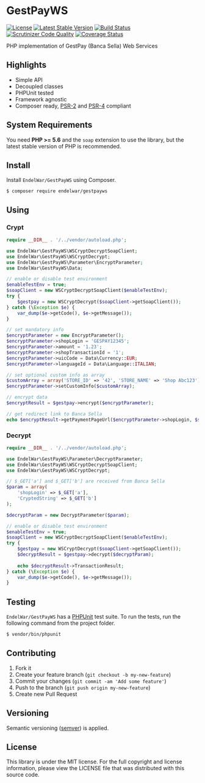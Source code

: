 # GestPayWS

[![License](https://img.shields.io/packagist/l/endelwar/gestpayws.svg)](https://packagist.org/packages/endelwar/gestpayws)
[![Latest Stable Version](https://img.shields.io/packagist/v/endelwar/gestpayws.svg)](https://packagist.org/packages/endelwar/gestpayws)
[![Build Status](https://travis-ci.org/pepeverde/GestPayWS.svg?branch=master)](https://travis-ci.org/pepeverde/GestPayWS)
[![Scrutinizer Code Quality](https://scrutinizer-ci.com/g/pepeverde/GestPayWS/badges/quality-score.png?b=master)](https://scrutinizer-ci.com/g/pepeverde/GestPayWS/?branch=master)
[![Coverage Status](https://coveralls.io/repos/github/pepeverde/GestPayWS/badge.svg?branch=master)](https://coveralls.io/github/pepeverde/GestPayWS?branch=master)

PHP implementation of GestPay (Banca Sella) Web Services

## Highlights

- Simple API
- Decoupled classes
- PHPUnit tested
- Framework agnostic
- Composer ready, [PSR-2][] and [PSR-4][] compliant

## System Requirements

You need **PHP >= 5.6** and the `soap` extension to use the library, but the latest stable version of PHP is recommended.

## Install

Install `EndelWar/GestPayWS` using Composer.

```
$ composer require endelwar/gestpayws
```

## Using
### Crypt
``` php
require __DIR__ . '/../vendor/autoload.php';

use EndelWar\GestPayWS\WSCryptDecryptSoapClient;
use EndelWar\GestPayWS\WSCryptDecrypt;
use EndelWar\GestPayWS\Parameter\EncryptParameter;
use EndelWar\GestPayWS\Data;

// enable or disable test environment
$enableTestEnv = true;
$soapClient = new WSCryptDecryptSoapClient($enableTestEnv);
try {
    $gestpay = new WSCryptDecrypt($soapClient->getSoapClient());
} catch (\Exception $e) {
    var_dump($e->getCode(), $e->getMessage());
}

// set mandatory info
$encryptParameter = new EncryptParameter();
$encryptParameter->shopLogin = 'GESPAY12345';
$encryptParameter->amount = '1.23';
$encryptParameter->shopTransactionId = '1';
$encryptParameter->uicCode = Data\Currency::EUR;
$encryptParameter->languageId = Data\Language::ITALIAN;

// set optional custom info as array
$customArray = array('STORE_ID' => '42', 'STORE_NAME' => 'Shop Abc123');
$encryptParameter->setCustomInfo($customArray);

// encrypt data
$encryptResult = $gestpay->encrypt($encryptParameter);

// get redirect link to Banca Sella
echo $encryptResult->getPaymentPageUrl($encryptParameter->shopLogin, $soapClient->wsdlEnvironment);
```

### Decrypt
``` php
require __DIR__ . '/../vendor/autoload.php';

use EndelWar\GestPayWS\Parameter\DecryptParameter;
use EndelWar\GestPayWS\WSCryptDecryptSoapClient;
use EndelWar\GestPayWS\WSCryptDecrypt;

// $_GET['a'] and $_GET['b'] are received from Banca Sella
$param = array(
    'shopLogin' => $_GET['a'],
    'CryptedString' => $_GET['b']
);

$decryptParam = new DecryptParameter($param);

// enable or disable test environment
$enableTestEnv = true;
$soapClient = new WSCryptDecryptSoapClient($enableTestEnv);
try {
    $gestpay = new WSCryptDecrypt($soapClient->getSoapClient());
    $decryptResult = $gestpay->decrypt($decryptParam);
    
    echo $decryptResult->TransactionResult;
} catch (\Exception $e) {
    var_dump($e->getCode(), $e->getMessage());
}
```

## Testing

`EndelWar/GestPayWS` has a [PHPUnit](https://phpunit.de) test suite. To run the tests, run the following command from the project folder.

``` bash
$ vendor/bin/phpunit
```

## Contributing

1. Fork it
2. Create your feature branch (`git checkout -b my-new-feature`)
3. Commit your changes (`git commit -am 'Add some feature'`)
4. Push to the branch (`git push origin my-new-feature`)
5. Create new Pull Request

## Versioning

Semantic versioning ([semver](http://semver.org/)) is applied.

## License

This library is under the MIT license. For the full copyright and license information, please view the LICENSE file that
was distributed with this source code.

[PSR-2]: https://github.com/php-fig/fig-standards/blob/master/accepted/PSR-2-coding-style-guide.md
[PSR-4]: https://github.com/php-fig/fig-standards/blob/master/accepted/PSR-4-autoloader.md
